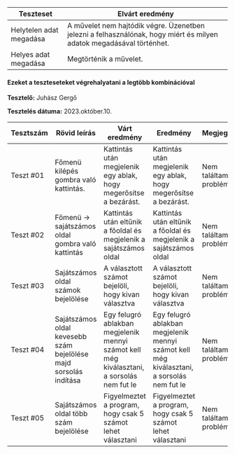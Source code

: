  | Teszteset               | Elvárt eredmény                                                                                                     | 
 |-------------------------|---------------------------------------------------------------------------------------------------------------------| 
 | Helytelen adat megadása | A művelet nem hajtódik végre. Üzenetben jelezni a felhasználónak, hogy miért és milyen adatok megadásával történhet.|
 | Helyes adat megadása    | Megtörténik a művelet.                                                                                              | 
 

#### Ezeket a teszteseteket végrehalyatani a legtöbb kombinációval

**Tesztelő:** Juhász Gergő

**Tesztelés dátuma:** 2023.október.10.

| Tesztszám | Rövid leírás                     | Várt eredmény                                                                   | Eredmény                                                                       | Megjegyzés                |
|-----------|----------------------------------|---------------------------------------------------------------------------------|--------------------------------------------------------------------------------|---------------------------|
| Teszt #01 | Főmenü kilépés gombra való kattintás. | Kattintás után megjelenik egy ablak, hogy megerősítse a bezárást. | Kattintás után megjelenik egy ablak, hogy megerősítse a bezárást. | Nem találtam problémát. |
| Teszt #02 | Főmenü -> sajátszámos oldal gombra való kattintás | Kattintás után eltűnik a főoldal és megjelenik a sajátszámos oldal | Kattintás után eltűnik a főoldal és megjelenik a sajátszámos oldal | Nem találtam problémát. |
| Teszt #03 | Sajátszámos oldal számok bejelölése | A választott számot bejelöli, hogy kivan választva | A választott számot bejelöli, hogy kivan választva | Nem találtam problémát. |
| Teszt #04 | Sajátszámos oldal kevesebb szám bejelölése majd sorsolás indítása | Egy felugró ablakban megjelenik mennyi számot kell még kiválasztani, a sorsolás nem fut le | Egy felugró ablakban megjelenik mennyi számot kell még kiválasztani, a sorsolás nem fut le | Nem találtam problémát. |
| Teszt #05 | Sajátszámos oldal több szám bejelölése | Figyelmeztet a program, hogy csak 5 számot lehet választani | Figyelmeztet a program, hogy csak 5 számot lehet választani | Nem találtam problémát. |
